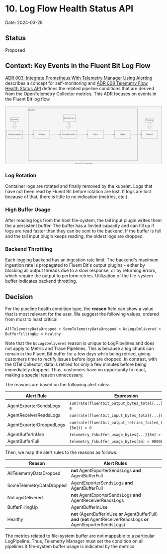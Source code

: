 # 10. Log Flow Health Status API

Date: 2024-03-28

## Status

Proposed

## Context: Key Events in the Fluent Bit Log Flow

[ADR 003: Integrate Prometheus With Telemetry Manager Using Alerting](003-integrate-prometheus-with-telemetry-manager-using-alerting.md) describes a concept for self-monitoring and [ADR 008 Telemetry Flow Health Status API](008-telemetry-flow-healthiness-status-api.md) defines the related pipeline conditions that are derived from the OpenTelemetry Collector metrics. This ADR focuses on events in the Fluent Bit log flow.

![Fluent Bit Data Flow](../assets/fluent-bit-data-flow.drawio.svg "Fluent Bit Data Flow")

### Log Rotation

Container logs are rotated and finally removed by the kubelet. Logs that have not been read by Fluent Bit before rotation are lost. If logs are lost because of that, there is little to no indication (metrics, etc.).

### High Buffer Usage

After reading logs from the host file-system, the tail input plugin writes them the a persistent buffer. The buffer has a limited capacity and can fill up if logs are read faster than they can be sent to the backend. If the buffer is full and the tail input plugin keeps reading, the oldest logs are dropped.

### Backend Throttling

Each logging backend has an ingestion rate limit. The backend's maximum ingestion rate is propagated to Fluent Bit's output plugins - either by blocking all output threads due to a slow response, or by returning errors, which require the output to perform retries. Utilization of the file-system buffer indicates backend throttling.

## Decision

For the pipeline health condition type, the **reason** field can show a value that is most relevant for the user. We suggest the following values, ordered from most to least critical:

   ```
   AllTelemetryDataDropped > SomeTelemetryDataDropped > NoLogsDelivered > BufferFillingUp > Healthy
   ```

Note that the `NoLogsDelivered` reason is unique to LogPipelines and does not apply to Metric and Trace Pipelines. This is because a log chunk can remain in the Fluent Bit buffer for a few  days while being retried, giving customers time to rectify issues before logs are dropped. In contrast, with the OTel Collector, data is retried for only a few minutes before being immediately dropped. Thus, customers have no opportunity to react, making a special reason unnecessary.

The reasons are based on the following alert rules:

| Alert Rule | Expression |
| --- | --- |
| AgentExporterSendsLogs         | `sum(rate(fluentbit_output_bytes_total{...}[5m])) > 0`           |
| AgentReceiverReadsLogs         | `sum(rate(fluentbit_input_bytes_total{...}[5m])) > 0`        |
| AgentExporterDroppedLogs       | `sum(rate(fluentbit_output_retries_failed_total{...}[5m])) > 0`    |
| AgentBufferInUse               | `telemetry_fsbuffer_usage_bytes{...}[5m] > 300000000` |
| AgentBufferFull                | `telemetry_fsbuffer_usage_bytes[5m] > 900000000`   |

Then, we map the alert rules to the reasons as follows:

| Reason | Alert Rules |
| --- | --- |
| AllTelemetryDataDropped           | **not** AgentExporterSendsLogs **and** AgentBufferFull |
| SomeTelemetryDataDropped          | AgentExporterSendsLogs **and** AgentBufferFull       |
| NoLogsDelivered                   | **not** AgentExporterSendsLogs **and** AgentReceiverReadsLogs |
| BufferFillingUp                   | AgentBufferInUse |
| Healthy                           | **not** (AgentBufferInUse **or** AgentBufferFull) **and** (**not** AgentReceiverReadsLogs **or** AgentExporterSendsLogs) |

The metrics related to file-system buffer are not mappable to a particular LogPipeline. Thus, Telemetry Manager must set the condition on all pipelines if file-system buffer usage is indicated by the metrics.
